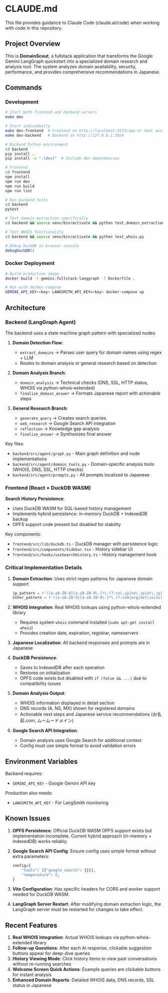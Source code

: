 # CLAUDE.md

This file provides guidance to Claude Code (claude.ai/code) when working with code in this repository.

## Project Overview

This is **DomainScout**, a fullstack application that transforms the Google Gemini LangGraph quickstart into a specialized domain research and analysis tool. The system analyzes domain availability, security, performance, and provides comprehensive recommendations in Japanese.

## Commands

### Development
```bash
# Start both frontend and backend servers
make dev

# Start individually
make dev-frontend  # Frontend on http://localhost:5173/app or next available port
make dev-backend   # Backend on http://127.0.0.1:2024

# Backend Python environment
cd backend
pip install .
pip install -e ".[dev]"  # Include dev dependencies

# Frontend
cd frontend
npm install
npm run dev
npm run build
npm run lint

# Run backend tests
cd backend
pytest

# Test domain extraction specifically
cd backend && source venv/bin/activate && python test_domain_extraction.py

# Test WHOIS functionality
cd backend && source venv/bin/activate && python test_whois.py

# Debug DuckDB in browser console
debugDuckDB()
```

### Docker Deployment
```bash
# Build production image
docker build -t gemini-fullstack-langgraph -f Dockerfile .

# Run with docker-compose
GEMINI_API_KEY=<key> LANGSMITH_API_KEY=<key> docker-compose up
```

## Architecture

### Backend (LangGraph Agent)
The backend uses a state machine graph pattern with specialized nodes:

1. **Domain Detection Flow**: 
   - `extract_domains` → Parses user query for domain names using regex + LLM
   - Routes to domain analysis or general research based on detection

2. **Domain Analysis Branch**:
   - `domain_analysis` → Technical checks (DNS, SSL, HTTP status, WHOIS via python-whois-extended)
   - `finalize_domain_answer` → Formats Japanese report with actionable steps

3. **General Research Branch**:
   - `generate_query` → Creates search queries
   - `web_research` → Google Search API integration
   - `reflection` → Knowledge gap analysis
   - `finalize_answer` → Synthesizes final answer

Key files:
- `backend/src/agent/graph.py` - Main graph definition and node implementations
- `backend/src/agent/domain_tools.py` - Domain-specific analysis tools (WHOIS, DNS, SSL, HTTP checks)
- `backend/src/agent/prompts.py` - All prompts localized to Japanese

### Frontend (React + DuckDB WASM)

**Search History Persistence**:
- Uses DuckDB WASM for SQL-based history management
- Implements hybrid persistence: in-memory DuckDB + IndexedDB backup
- OPFS support code present but disabled for stability

Key components:
- `frontend/src/lib/duckdb.ts` - DuckDB manager with persistence logic
- `frontend/src/components/Sidebar.tsx` - History sidebar UI
- `frontend/src/hooks/useSearchHistory.ts` - History management hook

### Critical Implementation Details

1. **Domain Extraction**: Uses strict regex patterns for Japanese domain support
   ```python
   jp_pattern = r'([a-zA-Z0-9][a-zA-Z0-9\-]*\.(?:co\.jp|ne\.jp|or\.jp|jp))'
   other_pattern = r'([a-zA-Z0-9][a-zA-Z0-9\-]*\.(?:com|org|net|io|ai|app|edu|gov))'
   ```

2. **WHOIS Integration**: Real WHOIS lookups using python-whois-extended library
   - Requires system `whois` command installed (`sudo apt-get install whois`)
   - Provides creation date, expiration, registrar, nameservers

3. **Japanese Localization**: All backend responses and prompts are in Japanese

4. **DuckDB Persistence**: 
   - Saves to IndexedDB after each operation
   - Restores on initialization
   - OPFS code exists but disabled with `if (false && ...)` due to compatibility issues

5. **Domain Analysis Output**: 
   - WHOIS information displayed in detail section
   - DNS records (A, NS, MX) shown for registered domains
   - Actionable next steps and Japanese service recommendations (お名前.com, ムームードメイン)

6. **Google Search API Integration**: 
   - Domain analysis uses Google Search for additional context
   - Config must use simple format to avoid validation errors

## Environment Variables

Backend requires:
- `GEMINI_API_KEY` - Google Gemini API key

Production also needs:
- `LANGSMITH_API_KEY` - For LangSmith monitoring

## Known Issues

1. **OPFS Persistence**: Official DuckDB WASM OPFS support exists but implementation incomplete. Current hybrid approach (in-memory + IndexedDB) works reliably.

2. **Google Search API Config**: Ensure config uses simple format without extra parameters:
   ```python
   config={
       "tools": [{"google_search": {}}],
       "temperature": 0,
   }
   ```

3. **Vite Configuration**: Has specific headers for CORS and worker support needed for DuckDB WASM.

4. **LangGraph Server Restart**: After modifying domain extraction logic, the LangGraph server must be restarted for changes to take effect.

## Recent Features

1. **Real WHOIS Integration**: Actual WHOIS lookups via python-whois-extended library
2. **Follow-up Questions**: After each AI response, clickable suggestion buttons appear for deep-dive queries
3. **History Viewing Mode**: Click history items to view past conversations without re-running searches
4. **Welcome Screen Quick Actions**: Example queries are clickable buttons for instant analysis
5. **Enhanced Domain Reports**: Detailed WHOIS data, DNS records, SSL status in Japanese